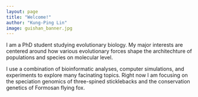 ```yaml
---
layout: page
title: "Welcome!"
author: "Kung-Ping Lin"
image: guishan_banner.jpg
---
```


I am a PhD student studying evolutionary biology. My major interests are centered around how various evolutionary forces shape the architechture of populations and species on molecular level.

I use a combination of bioinformatic analyses, computer simulations, and experiments to explore many facinating topics. Right now I am focusing on the speciation genomics of three-spined sticklebacks and the conservation genetics of Formosan flying fox.
